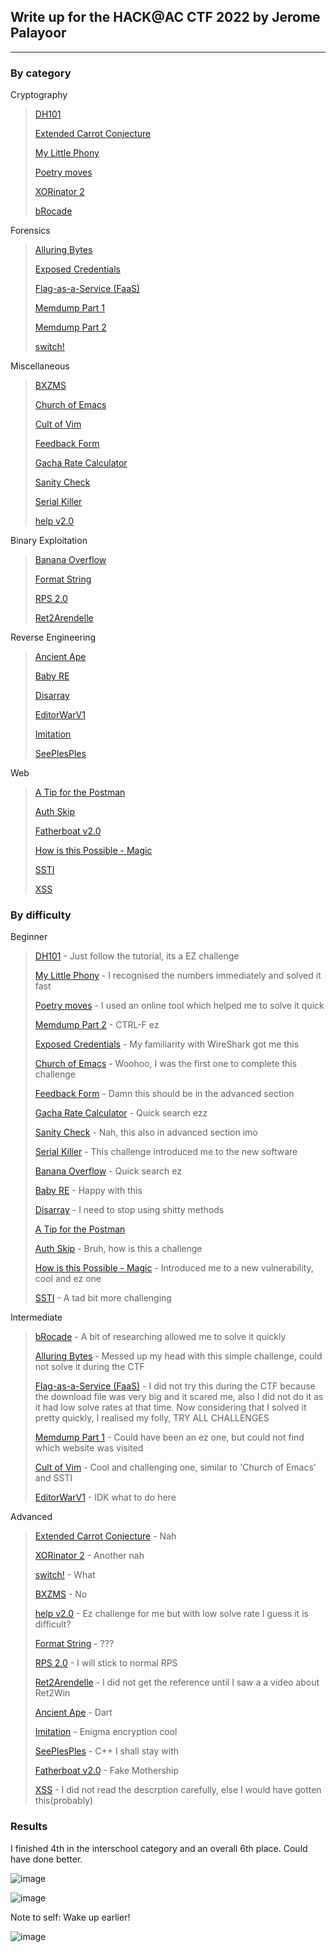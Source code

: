 ## Write up for the HACK@AC CTF 2022 by Jerome Palayoor
***

### By category

Cryptography
<blockquote>

[DH101](https://github.com/Coder-Here/HACK-AC-2022-CTF/tree/main/Crypto/DH101 "DH101") 

[Extended Carrot Conjecture](https://github.com/Coder-Here/HACK-AC-2022-CTF/tree/main/Crypto/Extended%20Carrot%20Conjecture "Extended Carrot Conjecture")

[My Little Phony](https://github.com/Coder-Here/HACK-AC-2022-CTF/tree/main/Crypto/My%20Little%20Phony "My Little Phony")

[Poetry moves](https://github.com/Coder-Here/HACK-AC-2022-CTF/tree/main/Crypto/Poetry%20moves "Poetry moves")

[XORinator 2](https://github.com/Coder-Here/HACK-AC-2022-CTF/tree/main/Crypto/XORinator%202 "XORinator 2")

[bRocade](https://github.com/Coder-Here/HACK-AC-2022-CTF/tree/main/Crypto/bRocade "bRocade")

</blockquote>

Forensics
<blockquote>

[Alluring Bytes](https://github.com/Coder-Here/HACK-AC-2022-CTF/tree/main/Forensics/Alluring%20Bytes "Alluring Bytes")

[Exposed Credentials](https://github.com/Coder-Here/HACK-AC-2022-CTF/tree/main/Forensics/Exposed%20Credentials "Exposed Credentials")

[Flag-as-a-Service (FaaS)](https://github.com/Coder-Here/HACK-AC-2022-CTF/tree/main/Forensics/Flag-as-a-Service%20(FaaS) "Flag-as-a-Service (FaaS)")

[Memdump Part 1](https://github.com/Coder-Here/HACK-AC-2022-CTF/tree/main/Forensics/Memdump%20Part%201 "Memdump Part 1")

[Memdump Part 2](https://github.com/Coder-Here/HACK-AC-2022-CTF/tree/main/Forensics/Memdump%20Part%202 "Memdump Part 2")

[switch!](https://github.com/Coder-Here/HACK-AC-2022-CTF/tree/main/Forensics/switch! "switch!")

</blockquote>

Miscellaneous
<blockquote>

[BXZMS](https://github.com/Coder-Here/HACK-AC-2022-CTF/tree/main/Misc/BXZMS "BXZMS")

[Church of Emacs](https://github.com/Coder-Here/HACK-AC-2022-CTF/tree/main/Misc/Church%20of%20Emacs "Church of Emacs")

[Cult of Vim](https://github.com/Coder-Here/HACK-AC-2022-CTF/tree/main/Misc/Cult%20of%20Vim "Cult of Vim")

[Feedback Form](https://github.com/Coder-Here/HACK-AC-2022-CTF/tree/main/Misc/Feedback%20Form "Feedback Form")

[Gacha Rate Calculator](https://github.com/Coder-Here/HACK-AC-2022-CTF/tree/main/Misc/Gacha%20Rate%20Calculator "Gacha Rate Calculator")

[Sanity Check](https://github.com/Coder-Here/HACK-AC-2022-CTF/tree/main/Misc/Sanity%20Check "Sanity Check")

[Serial Killer](https://github.com/Coder-Here/HACK-AC-2022-CTF/tree/main/Misc/Serial%20Killer "Serial Killer")

[help v2.0](https://github.com/Coder-Here/HACK-AC-2022-CTF/tree/main/Misc/help%20v2.0 "help v2.0")

</blockquote>

Binary Exploitation
<blockquote>

[Banana Overflow](https://github.com/Coder-Here/HACK-AC-2022-CTF/tree/main/Pwn/Banana%20Overflow "Banana Overflow")

[Format String](https://github.com/Coder-Here/HACK-AC-2022-CTF/tree/main/Pwn/Format%20String "Format String")

[RPS 2.0](https://github.com/Coder-Here/HACK-AC-2022-CTF/tree/main/Pwn/RPS%202.0 "RPS 2.0")

[Ret2Arendelle](https://github.com/Coder-Here/HACK-AC-2022-CTF/tree/main/Pwn/Ret2Arendelle "Ret2Arendelle")

</blockquote>

Reverse Engineering
<blockquote>

[Ancient Ape](https://github.com/Coder-Here/HACK-AC-2022-CTF/tree/main/RE/Ancient%20Ape "Ancient Ape")

[Baby RE](https://github.com/Coder-Here/HACK-AC-2022-CTF/tree/main/RE/Baby%20RE "Baby RE")

[Disarray](https://github.com/Coder-Here/HACK-AC-2022-CTF/tree/main/RE/Disarray "Disarray")

[EditorWarV1](https://github.com/Coder-Here/HACK-AC-2022-CTF/tree/main/RE/EditorWarV1 "EditorWarV1")

[Imitation](https://github.com/Coder-Here/HACK-AC-2022-CTF/tree/main/RE/Imitation "Imitation")

[SeePlesPles](https://github.com/Coder-Here/HACK-AC-2022-CTF/tree/main/RE/SeePlesPles "SeePlesPles")

</blockquote>

Web
<blockquote>

[A Tip for the Postman](https://github.com/Coder-Here/HACK-AC-2022-CTF/tree/main/Web/A%20Tip%20for%20the%20Postman "A Tip for the Postman")

[Auth Skip](https://github.com/Coder-Here/HACK-AC-2022-CTF/tree/main/Web/Auth%20Skip "Auth Skip")

[Fatherboat v2.0](https://github.com/Coder-Here/HACK-AC-2022-CTF/tree/main/Web/Fatherboat%20v2.0 "Fatherboat v2.0")

[How is this Possible - Magic](https://github.com/Coder-Here/HACK-AC-2022-CTF/tree/main/Web/How%20is%20this%20Possible%20-%20Magic "How is this Possible - Magic")

[SSTI](https://github.com/Coder-Here/HACK-AC-2022-CTF/tree/main/Web/SSTI "SSTI")

[XSS](https://github.com/Coder-Here/HACK-AC-2022-CTF/tree/main/Web/XSS "XSS")

</blockquote>


### By difficulty

Beginner
<blockquote>

[DH101](https://github.com/Coder-Here/HACK-AC-2022-CTF/tree/main/Crypto/DH101 "DH101") - Just follow the tutorial, its a EZ challenge

[My Little Phony](https://github.com/Coder-Here/HACK-AC-2022-CTF/tree/main/Crypto/My%20Little%20Phony "My Little Phony") - I recognised the numbers immediately and solved it fast

[Poetry moves](https://github.com/Coder-Here/HACK-AC-2022-CTF/tree/main/Crypto/Poetry%20moves "Poetry moves") - I used an online tool which helped me to solve it quick

[Memdump Part 2](https://github.com/Coder-Here/HACK-AC-2022-CTF/tree/main/Forensics/Memdump%20Part%202 "Memdump Part 2") - CTRL-F ez

[Exposed Credentials](https://github.com/Coder-Here/HACK-AC-2022-CTF/tree/main/Forensics/Exposed%20Credentials "Exposed Credentials") - My familiarity with WireShark got me this

[Church of Emacs](https://github.com/Coder-Here/HACK-AC-2022-CTF/tree/main/Misc/Church%20of%20Emacs "Church of Emacs") - Woohoo, I was the first one to complete this challenge

[Feedback Form](https://github.com/Coder-Here/HACK-AC-2022-CTF/tree/main/Misc/Feedback%20Form "Feedback Form") - Damn this should be in the advanced section

[Gacha Rate Calculator](https://github.com/Coder-Here/HACK-AC-2022-CTF/tree/main/Misc/Gacha%20Rate%20Calculator "Gacha Rate Calculator") - Quick search ezz

[Sanity Check](https://github.com/Coder-Here/HACK-AC-2022-CTF/tree/main/Misc/Sanity%20Check "Sanity Check") - Nah, this also in advanced section imo

[Serial Killer](https://github.com/Coder-Here/HACK-AC-2022-CTF/tree/main/Misc/Serial%20Killer "Serial Killer") - This challenge introduced me to the new software

[Banana Overflow](https://github.com/Coder-Here/HACK-AC-2022-CTF/tree/main/Pwn/Banana%20Overflow "Banana Overflow") - Quick search ez

[Baby RE](https://github.com/Coder-Here/HACK-AC-2022-CTF/tree/main/RE/Baby%20RE "Baby RE") - Happy with this

[Disarray](https://github.com/Coder-Here/HACK-AC-2022-CTF/tree/main/RE/Disarray "Disarray") - I need to stop using shitty methods

[A Tip for the Postman](https://github.com/Coder-Here/HACK-AC-2022-CTF/tree/main/Web/A%20Tip%20for%20the%20Postman "A Tip for the Postman")

[Auth Skip](https://github.com/Coder-Here/HACK-AC-2022-CTF/tree/main/Web/Auth%20Skip "Auth Skip") - Bruh, how is this a challenge

[How is this Possible - Magic](https://github.com/Coder-Here/HACK-AC-2022-CTF/tree/main/Web/How%20is%20this%20Possible%20-%20Magic "How is this Possible - Magic") - Introduced me to a new vulnerability, cool and ez one

[SSTI](https://github.com/Coder-Here/HACK-AC-2022-CTF/tree/main/Web/SSTI "SSTI") - A tad bit more challenging

</blockquote>

Intermediate
<blockquote>

[bRocade](https://github.com/Coder-Here/HACK-AC-2022-CTF/tree/main/Crypto/bRocade "bRocade") - A bit of researching allowed me to solve it quickly

[Alluring Bytes](https://github.com/Coder-Here/HACK-AC-2022-CTF/tree/main/Forensics/Alluring%20Bytes "Alluring Bytes") - Messed up my head with this simple challenge, could not solve it during the CTF

[Flag-as-a-Service (FaaS)](https://github.com/Coder-Here/HACK-AC-2022-CTF/tree/main/Forensics/Flag-as-a-Service%20(FaaS) "Flag-as-a-Service (FaaS)") - I did not try this during the CTF because the download file was very big and it scared me, also I did not do it as it had low solve rates at that time. Now considering that I solved it pretty quickly, I realised my folly, TRY ALL CHALLENGES

[Memdump Part 1](https://github.com/Coder-Here/HACK-AC-2022-CTF/tree/main/Forensics/Memdump%20Part%201 "Memdump Part 1") - Could have been an ez one, but could not find which website was visited

[Cult of Vim](https://github.com/Coder-Here/HACK-AC-2022-CTF/tree/main/Misc/Cult%20of%20Vim "Cult of Vim") - Cool and challenging one, similar to 'Church of Emacs' and SSTI

[EditorWarV1](https://github.com/Coder-Here/HACK-AC-2022-CTF/tree/main/RE/EditorWarV1 "EditorWarV1") - IDK what to do here

</blockquote>

Advanced
<blockquote>

[Extended Carrot Conjecture](https://github.com/Coder-Here/HACK-AC-2022-CTF/tree/main/Crypto/Extended%20Carrot%20Conjecture "Extended Carrot Conjecture") - Nah 

[XORinator 2](https://github.com/Coder-Here/HACK-AC-2022-CTF/tree/main/Crypto/XORinator%202 "XORinator 2") - Another nah

[switch!](https://github.com/Coder-Here/HACK-AC-2022-CTF/tree/main/Forensics/switch! "switch!") - What

[BXZMS](https://github.com/Coder-Here/HACK-AC-2022-CTF/tree/main/Misc/BXZMS "BXZMS") - No

[help v2.0](https://github.com/Coder-Here/HACK-AC-2022-CTF/tree/main/Misc/help%20v2.0 "help v2.0") - Ez challenge for me but with low solve rate I guess it is difficult?

[Format String](https://github.com/Coder-Here/HACK-AC-2022-CTF/tree/main/Pwn/Format%20String "Format String") - ???

[RPS 2.0](https://github.com/Coder-Here/HACK-AC-2022-CTF/tree/main/Pwn/RPS%202.0 "RPS 2.0") - I will stick to normal RPS

[Ret2Arendelle](https://github.com/Coder-Here/HACK-AC-2022-CTF/tree/main/Pwn/Ret2Arendelle "Ret2Arendelle") - I did not get the reference until I saw a a video about Ret2Win

[Ancient Ape](https://github.com/Coder-Here/HACK-AC-2022-CTF/tree/main/RE/Ancient%20Ape "Ancient Ape") - Dart

[Imitation](https://github.com/Coder-Here/HACK-AC-2022-CTF/tree/main/RE/Imitation "Imitation") - Enigma encryption cool

[SeePlesPles](https://github.com/Coder-Here/HACK-AC-2022-CTF/tree/main/RE/SeePlesPles "SeePlesPles") - C++ I shall stay with

[Fatherboat v2.0](https://github.com/Coder-Here/HACK-AC-2022-CTF/tree/main/Web/Fatherboat%20v2.0 "Fatherboat v2.0") - Fake Mothership 

[XSS](https://github.com/Coder-Here/HACK-AC-2022-CTF/tree/main/Web/XSS "XSS") - I did not read the descrption carefully, else I would have gotten this(probably)

</blockquote>

### Results

I finished 4th in the interschool category and an overall 6th place. Could have done better.

![image](https://user-images.githubusercontent.com/63996033/199588199-06dc4d25-cf3e-4ae2-a20b-a118583ac3c0.png)

![image](https://user-images.githubusercontent.com/63996033/199588412-897741c2-38a8-44c3-a60e-f4908d317c16.png)

Note to self: Wake up earlier!

![image](https://user-images.githubusercontent.com/63996033/199589660-a92df77f-69ee-4925-ad60-882610bad29b.png)
